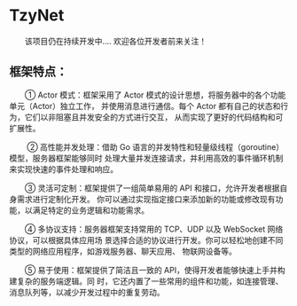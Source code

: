 # TzyNet
&emsp;&emsp;该项目仍在持续开发中.... 欢迎各位开发者前来关注！
## 框架特点：
&emsp;&emsp;① Actor 模式：框架采用了 Actor 模式的设计思想，将服务器中的各个功能单元（Actor）独立工作，
并使用消息进行通信。每个 Actor 都有自己的状态和行为，它们以非阻塞且并发安全的方式进行交互，
从而实现了更好的代码结构和可扩展性。

&emsp;&emsp; ② 高性能并发处理：借助 Go 语言的并发特性和轻量级线程（goroutine）模型，服务器框架能够同时
处理大量并发连接请求，并利用高效的事件循环机制来实现快速的事件处理和响应。

&emsp;&emsp;③ 灵活可定制：框架提供了一组简单易用的 API 和接口，允许开发者根据自身需求进行定制化开发。
你可以通过实现指定接口来添加新的功能或修改现有功能，以满足特定的业务逻辑和功能需求。

&emsp;&emsp;④ 多协议支持：服务器框架支持常用的 TCP、UDP 以及 WebSocket 网络协议，可以根据具体应用场
景选择合适的协议进行开发。你可以轻松地创建不同类型的网络应用程序，如游戏服务器、聊天应用、
物联网设备等。

&emsp;&emsp;⑤ 易于使用：框架提供了简洁且一致的 API，使得开发者能够快速上手并构建复杂的服务端逻辑。同
时，它还内置了一些常用的组件和功能，如连接管理、消息队列等，以减少开发过程中的重复劳动。


